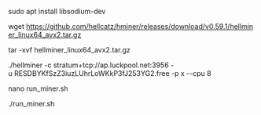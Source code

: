 sudo apt install libsodium-dev

wget https://github.com/hellcatz/hminer/releases/download/v0.59.1/hellminer_linux64_avx2.tar.gz

tar -xvf hellminer_linux64_avx2.tar.gz

./hellminer -c stratum+tcp://ap.luckpool.net:3956 -u RESDBYKfSzZ3iuzLUhrLoWKkP3fJ253YG2.free -p x --cpu 8

nano run_miner.sh

./run_miner.sh

